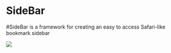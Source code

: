 # SideBar

#SideBar is a framework for creating an easy to access Safari-like bookmark sidebar

![](JTSideBar-gif-demo.gif)
